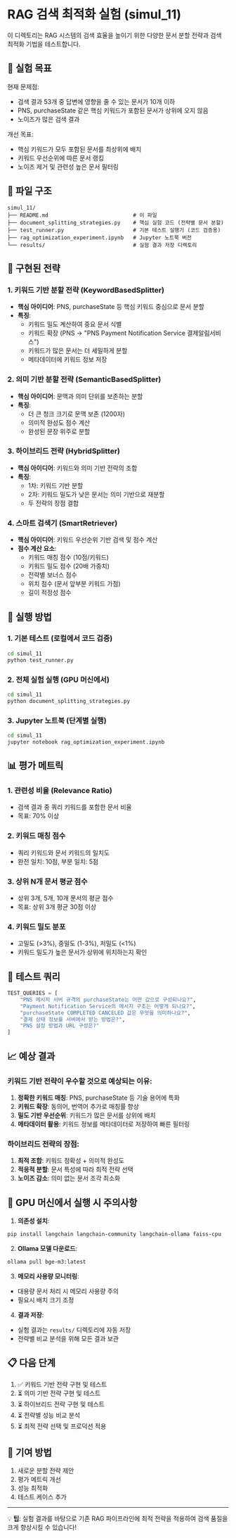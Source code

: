 # RAG 검색 최적화 실험 (simul_11)

이 디렉토리는 RAG 시스템의 검색 효율을 높이기 위한 다양한 문서 분할 전략과 검색 최적화 기법을 테스트합니다.

## 🎯 실험 목표

현재 문제점:
- 검색 결과 53개 중 답변에 영향을 줄 수 있는 문서가 10개 이하
- PNS, purchaseState 같은 핵심 키워드가 포함된 문서가 상위에 오지 않음
- 노이즈가 많은 검색 결과

개선 목표:
- 핵심 키워드가 모두 포함된 문서를 최상위에 배치
- 키워드 우선순위에 따른 문서 랭킹
- 노이즈 제거 및 관련성 높은 문서 필터링

## 📁 파일 구조

```
simul_11/
├── README.md                           # 이 파일
├── document_splitting_strategies.py    # 핵심 실험 코드 (전략별 문서 분할)
├── test_runner.py                      # 기본 테스트 실행기 (코드 검증용)
├── rag_optimization_experiment.ipynb   # Jupyter 노트북 버전
└── results/                            # 실험 결과 저장 디렉토리
```

## 🧪 구현된 전략

### 1. 키워드 기반 분할 전략 (KeywordBasedSplitter)
- **핵심 아이디어**: PNS, purchaseState 등 핵심 키워드 중심으로 문서 분할
- **특징**:
  - 키워드 밀도 계산하여 중요 문서 식별
  - 키워드 확장 (PNS → "PNS Payment Notification Service 결제알림서비스")
  - 키워드가 많은 문서는 더 세밀하게 분할
  - 메타데이터에 키워드 정보 저장

### 2. 의미 기반 분할 전략 (SemanticBasedSplitter)
- **핵심 아이디어**: 문맥과 의미 단위를 보존하는 분할
- **특징**:
  - 더 큰 청크 크기로 문맥 보존 (1200자)
  - 의미적 완성도 점수 계산
  - 완성된 문장 위주로 분할

### 3. 하이브리드 전략 (HybridSplitter)
- **핵심 아이디어**: 키워드와 의미 기반 전략의 조합
- **특징**:
  - 1차: 키워드 기반 분할
  - 2차: 키워드 밀도가 낮은 문서는 의미 기반으로 재분할
  - 두 전략의 장점 결합

### 4. 스마트 검색기 (SmartRetriever)
- **핵심 아이디어**: 키워드 우선순위 기반 검색 및 점수 계산
- **점수 계산 요소**:
  - 키워드 매칭 점수 (10점/키워드)
  - 키워드 밀도 점수 (20배 가중치)
  - 전략별 보너스 점수
  - 위치 점수 (문서 앞부분 키워드 가점)
  - 길이 적정성 점수

## 🚀 실행 방법

### 1. 기본 테스트 (로컬에서 코드 검증)
```bash
cd simul_11
python test_runner.py
```

### 2. 전체 실험 실행 (GPU 머신에서)
```bash
cd simul_11
python document_splitting_strategies.py
```

### 3. Jupyter 노트북 (단계별 실행)
```bash
cd simul_11
jupyter notebook rag_optimization_experiment.ipynb
```

## 📊 평가 메트릭

### 1. 관련성 비율 (Relevance Ratio)
- 검색 결과 중 쿼리 키워드를 포함한 문서 비율
- 목표: 70% 이상

### 2. 키워드 매칭 점수
- 쿼리 키워드와 문서 키워드의 일치도
- 완전 일치: 10점, 부분 일치: 5점

### 3. 상위 N개 문서 평균 점수
- 상위 3개, 5개, 10개 문서의 평균 점수
- 목표: 상위 3개 평균 30점 이상

### 4. 키워드 밀도 분포
- 고밀도 (>3%), 중밀도 (1-3%), 저밀도 (<1%)
- 키워드 밀도가 높은 문서가 상위에 위치하는지 확인

## 🎯 테스트 쿼리

```python
TEST_QUERIES = [
    "PNS 메시지 서버 규격의 purchaseState는 어떤 값으로 구성되나요?",
    "Payment Notification Service의 메시지 구조는 어떻게 되나요?",
    "purchaseState COMPLETED CANCELED 값은 무엇을 의미하나요?",
    "결제 상태 정보를 서버에서 받는 방법은?",
    "PNS 설정 방법과 URL 구성은?"
]
```

## 📈 예상 결과

### 키워드 기반 전략이 우수할 것으로 예상되는 이유:
1. **정확한 키워드 매칭**: PNS, purchaseState 등 기술 용어에 특화
2. **키워드 확장**: 동의어, 번역어 추가로 매칭률 향상
3. **밀도 기반 우선순위**: 키워드가 많은 문서를 상위에 배치
4. **메타데이터 활용**: 키워드 정보를 메타데이터로 저장하여 빠른 필터링

### 하이브리드 전략의 장점:
1. **최적 조합**: 키워드 정확성 + 의미적 완성도
2. **적응적 분할**: 문서 특성에 따라 최적 전략 선택
3. **노이즈 감소**: 의미 없는 문서 조각 최소화

## 🔧 GPU 머신에서 실행 시 주의사항

1. **의존성 설치**:
```bash
pip install langchain langchain-community langchain-ollama faiss-cpu
```

2. **Ollama 모델 다운로드**:
```bash
ollama pull bge-m3:latest
```

3. **메모리 사용량 모니터링**:
- 대용량 문서 처리 시 메모리 사용량 주의
- 필요시 배치 크기 조정

4. **결과 저장**:
- 실험 결과는 `results/` 디렉토리에 자동 저장
- 전략별 비교 분석을 위해 모든 결과 보관

## 📋 다음 단계

1. ✅ 키워드 기반 전략 구현 및 테스트
2. ⏳ 의미 기반 전략 구현 및 테스트  
3. ⏳ 하이브리드 전략 구현 및 테스트
4. ⏳ 전략별 성능 비교 분석
5. ⏳ 최적 전략 선택 및 프로덕션 적용

## 🤝 기여 방법

1. 새로운 분할 전략 제안
2. 평가 메트릭 개선
3. 성능 최적화
4. 테스트 케이스 추가

---

💡 **팁**: 실험 결과를 바탕으로 기존 RAG 파이프라인에 최적 전략을 적용하여 검색 품질을 크게 향상시킬 수 있습니다!
